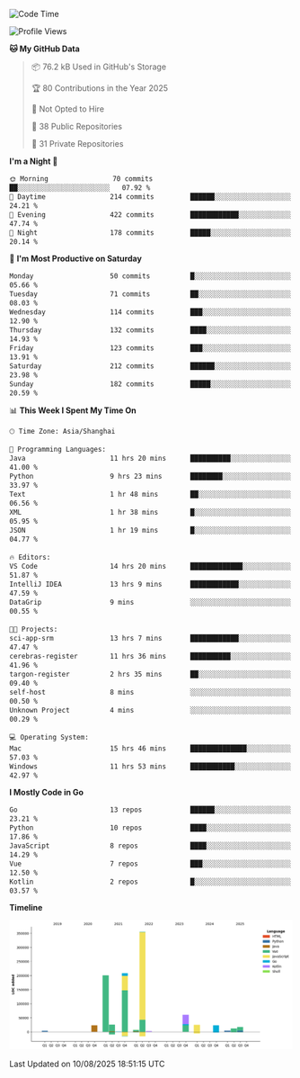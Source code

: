 <!--START_SECTION:waka-->
![Code Time](http://img.shields.io/badge/Code%20Time-4%2C348%20hrs%2040%20mins-blue)

![Profile Views](http://img.shields.io/badge/Profile%20Views-0-blue)

**🐱 My GitHub Data** 

> 📦 76.2 kB Used in GitHub's Storage 
 > 
> 🏆 80 Contributions in the Year 2025
 > 
> 🚫 Not Opted to Hire
 > 
> 📜 38 Public Repositories 
 > 
> 🔑 31 Private Repositories 
 > 
**I'm a Night 🦉** 

```text
🌞 Morning                70 commits          ██░░░░░░░░░░░░░░░░░░░░░░░   07.92 % 
🌆 Daytime                214 commits         ██████░░░░░░░░░░░░░░░░░░░   24.21 % 
🌃 Evening                422 commits         ████████████░░░░░░░░░░░░░   47.74 % 
🌙 Night                  178 commits         █████░░░░░░░░░░░░░░░░░░░░   20.14 % 
```
📅 **I'm Most Productive on Saturday** 

```text
Monday                   50 commits          █░░░░░░░░░░░░░░░░░░░░░░░░   05.66 % 
Tuesday                  71 commits          ██░░░░░░░░░░░░░░░░░░░░░░░   08.03 % 
Wednesday                114 commits         ███░░░░░░░░░░░░░░░░░░░░░░   12.90 % 
Thursday                 132 commits         ████░░░░░░░░░░░░░░░░░░░░░   14.93 % 
Friday                   123 commits         ███░░░░░░░░░░░░░░░░░░░░░░   13.91 % 
Saturday                 212 commits         ██████░░░░░░░░░░░░░░░░░░░   23.98 % 
Sunday                   182 commits         █████░░░░░░░░░░░░░░░░░░░░   20.59 % 
```


📊 **This Week I Spent My Time On** 

```text
🕑︎ Time Zone: Asia/Shanghai

💬 Programming Languages: 
Java                     11 hrs 20 mins      ██████████░░░░░░░░░░░░░░░   41.00 % 
Python                   9 hrs 23 mins       ████████░░░░░░░░░░░░░░░░░   33.97 % 
Text                     1 hr 48 mins        ██░░░░░░░░░░░░░░░░░░░░░░░   06.56 % 
XML                      1 hr 38 mins        █░░░░░░░░░░░░░░░░░░░░░░░░   05.95 % 
JSON                     1 hr 19 mins        █░░░░░░░░░░░░░░░░░░░░░░░░   04.77 % 

🔥 Editors: 
VS Code                  14 hrs 20 mins      █████████████░░░░░░░░░░░░   51.87 % 
IntelliJ IDEA            13 hrs 9 mins       ████████████░░░░░░░░░░░░░   47.59 % 
DataGrip                 9 mins              ░░░░░░░░░░░░░░░░░░░░░░░░░   00.55 % 

🐱‍💻 Projects: 
sci-app-srm              13 hrs 7 mins       ████████████░░░░░░░░░░░░░   47.47 % 
cerebras-register        11 hrs 36 mins      ██████████░░░░░░░░░░░░░░░   41.96 % 
targon-register          2 hrs 35 mins       ██░░░░░░░░░░░░░░░░░░░░░░░   09.40 % 
self-host                8 mins              ░░░░░░░░░░░░░░░░░░░░░░░░░   00.50 % 
Unknown Project          4 mins              ░░░░░░░░░░░░░░░░░░░░░░░░░   00.29 % 

💻 Operating System: 
Mac                      15 hrs 46 mins      ██████████████░░░░░░░░░░░   57.03 % 
Windows                  11 hrs 53 mins      ███████████░░░░░░░░░░░░░░   42.97 % 
```

**I Mostly Code in Go** 

```text
Go                       13 repos            ██████░░░░░░░░░░░░░░░░░░░   23.21 % 
Python                   10 repos            ████░░░░░░░░░░░░░░░░░░░░░   17.86 % 
JavaScript               8 repos             ████░░░░░░░░░░░░░░░░░░░░░   14.29 % 
Vue                      7 repos             ███░░░░░░░░░░░░░░░░░░░░░░   12.50 % 
Kotlin                   2 repos             █░░░░░░░░░░░░░░░░░░░░░░░░   03.57 % 
```



**Timeline**

![Lines of Code chart](https://raw.githubusercontent.com/youtiaoguagua/youtiaoguagua/master/assets/bar_graph.png)


 Last Updated on 10/08/2025 18:51:15 UTC
<!--END_SECTION:waka-->